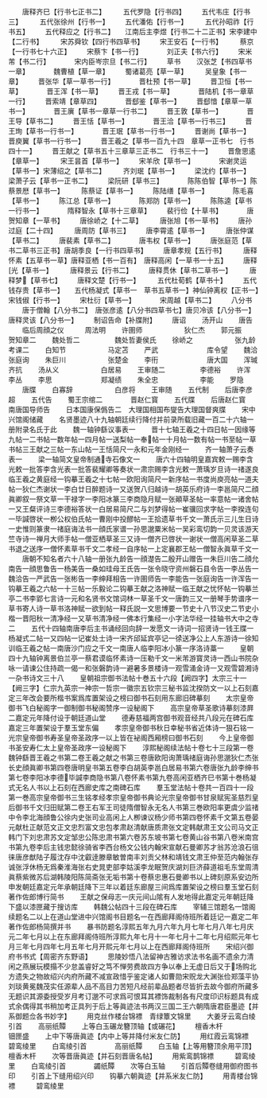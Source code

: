 <!-- { "loadSidebar": true } -->
　　唐释齐巳【行书七正书二】　　　五代罗隐【行书四】
　　五代韦庄【行书三】　　　五代张徐州【行书一】
　　五代潘佑【行书一】　　　五代孙昭祚【行书五】
　　五代释应之【行书二】　　江南后主李煜【行书二十二正书】宋李建中【二行书】　　　宋苏舜钦【四行书四草书】
　　宋王安石【一行书】　　　蔡京【一行书七十六正】
　　宋蔡卞【书一行】　　　　刘正夫【书六行】
　　宋米芾【书二行】　　　　宋内臣岑宗旦【书二行】
　　草书
　　汉张芝【书四草书一章】　　　　魏曹植【草一章】
　　蜀诸葛亮【草一草】　　　吴皇象【书一章】
　　晋张华【草一草书一行】　　　　晋杜预【书一草】
　　晋卫恒【书一草】　　　　晋王浑【书一草】
　　晋王戎【书一草】　　　　晋陆机【书一章草一行】
　　晋索靖【章草四】　　　　晋郄鉴【草书一】
　　晋郄愔【章草一草书一】　　　　晋王廙【草书一章草一行书二】
　　晋王敦【草书一】　　　　晋王导【草书二】
　　晋王恬【草书一】　　　　晋王洽【草书一行书三】
　　晋王珣【草书一行书一】　　　　晋王珉【草书一行书一】
　　晋谢尚【草书一】　　　　晋庾翼【草书一行书一】
　　晋王羲之【草书一百九十四　章草一正书七　行书四十一】
　　晋王献之【草书五十三章草三正书二　行书三十一】
　　晋詹思逺【章草一】　　　宋王昙首【草书一】
　　宋羊欣【草书一】　　　　宋谢灵运【草书一】宋薄绍之【草书二】　　　齐刘珉【草书一】
　　梁沈约【草书一】　　　　梁萧子云【草书一正书二】
　　梁阮研【草书三】　　　　陈陈伯智【草书一】陈蔡景厯【草书一】　　　陈蔡证【草书一】
　　陈陆缮【草书一】　　　　陈毛喜【草书一】
　　陈江总【草书一】　　　　陈郑防【草书一】
　　陈陈逵【草书一行书一】　　　　隋释智永【草书十三章草】
　　裴行俭【十草书】　　　　唐贺知章【一草书】
　　唐徐峤之【十二草】　　　唐张旭【书一草书】
　　唐孙过庭【二十四】　　　唐周防【草书三】
　　唐李霄逺【草书一】　　　唐张仲谋【草书二】
　　唐裴素【草书二】　　　　唐韦权【草书一】
　　唐张庭范【草书二草书三正书】唐胡季良【一行书四草书】
　　唐章孝规【五行书】　　　唐释怀素【五草书一草】唐释亚栖【书一百有】　唐释高闲【一草书一十五】
　　唐释光【草书一】　　　唐释景云【行书二】
　　唐释贯休【草书二草书一】　　　唐释梦【草书七】
　　唐释文楚【行书一】　　　五代杜荀鹤【草书十】
　　五代钱存贵【草书一】　　五代杨凝式【草书一　草书五草书一】神仙钟离权【正书一】　　宋钱俶【行书一】
　　宋杜衍【草书一】　　　　宋周越【草书二】
　　八分书
　　唐于僧翰【八分书二】　唐张彦逺【八分书四草书七】唐贝冷该【八分书一】　唐释灵该【八分书一】
　　制诏告命【补牒附】
　　唐诏
　　汤开山
　　唐告
　　临后周顔之仪　　　周法明
　　许圉师　　　　　　狄仁杰
　　郭元振　　　　　　贺知章二
　　魏处哲二　　　　　魏处哲妻侯氏
　　徐峤之　　　　　　张九龄考课二
　　白知节　　　　　　马定苫
　　严武　　　　　　　库令望
　　魏洽　　　　　　　张庭询
　　朱巨川　　　　　　张楚金
　　李衎　　　　　　　唐大国
　　浑瑊　　　　　　　齐抗
　　汤从义　　　　　　白居易
　　王审随二　　　　　李德裕
　　许浑　　　　　　　李丛
　　李思　　　　　　　郑凝绩
　　朱全忠　　　　　　李能
　　罗隐
　　唐牒
　　白寡辞　　　　　　白彦将
　　王审随
　　五代制
　　后唐李彦超
　　五代告
　　蜀王宗绾二　　　　晋赵仁寳
　　五代牒
　　后唐赵仁寳　　　　南唐国导师告
　　日本国康保僞告二　大理国相国布燮告大理国督爽牒
　　宋中兴馆阁储藏
　　名贤墨迹八十九轴朝廷续行降付并前录所载旧藏一百二十六轴一册附录名氏于此
　　魏一轴钟繇议事表一
　　晋十七轴王羲之十四日帖一因缘等九帖一二书帖一数年帖一四月帖一送梨帖一奉帖一十月帖一数有帖一书至帖一草书帖三王献之三帖一东山帖一王恬简尺一永和元年金刚经一
　　齐一轴萧子云奏表一
　　梁一轴简文皇帝制通寺石像文一
　　唐六十四轴明皇嘉宾敕一赐李含光敕一批答李含光表一批答裴耀卿等奏状一肃宗赐李含光敕一萧瑀岁旦诗一禇遂良临王羲之黄庭经一钩摹王羲之十七帖一欧阳询简尺一新序帖一书度尚庾亮帖一道夫帖一狄仁杰谢状一李白廿日醉题诗一又送贺八归越诗一胡英乐府诗一李邕简尺二顔眞卿叙一祭文草一干禄字一李阳冰篆三李商隐月赋一张顚草圣帖一率意帖一诸舍帖一又王粲评诗三李德裕答状一白居易简尺二与刘梦得帖一崔骥回求字帖一李揆连句一毕諴啓状一栁公权伯氏帖一曹刚中投醪帖一王拾遗草书千文一萧氏示三儿生日诗一史惟则篆隶一禇庭诲法书一顔氏家谱一孙思邈粟米帖一吴彩鸾切韵一贝灵该游天竺寺诗一禅月大师手帖一僧亚栖草圣三又诗一僧齐已啓状一谢状一僧高闲草圣二草书退之送序一僧怀素草书千文二孝经一自序帖一上定襄郡王帖一僧智永眞草千文一
　　唐朝不知名者六十八轴一册张九龄告一顔濋告二殷开山赠告一朱巨川告二顔允南告一顔思鲁告一杨美告一桑如珪母王氏告一张令晓守资州磐石县令告一李丛告一魏洽告一严武告一张彬告一李绅拜相告一许圉师告一李能告一张庭询告一许浑告一钩摹王羲之六帖一十三帖一乐毅论二钩摹王献之洛神赋一临王献之忧怀帖一钩摹兰亭二书李郢七言诗一元和名贤书文馆词林一草圣千文一唐韵三又一册琴手势谱序一草书寄人诗一草书洛神赋一欲到帖一释氏説一文思博要一节史十八节汉史二节史小楷一晋阳秋一清净经一又草书清净经一佛本行集经一小字法华经一挂轴书大中之寺二
　　五代十四轴南唐李后主书诵经回向辞一发愿文一诗词一招贤诗一钱王牒一杨凝式二帖一又四帖一记崔处士诗一宋齐邱延宾亭记一徐送净公上人东游诗一徐知训临王羲之帖一南唐沙门应之千文一南唐人临李阳冰小篆一序洛诗藁一
　　皇朝四十九轴钟离景伯兰亭一蔡君谟临怀素诗一压勒千文一米芾游寳灵诗一西山书院杂咏一请谏公住持疏一偈一和张磐韵诗一避暑多景楼诗一观雪涌金诗一又观雪碧湘诗一杂书诗文三十八
　　皇朝祖宗御书法帖十巻五十六段【阙四字】太宗三十一【阙三字】仁宗九英宗一神宗一哲宗一徽宗五钦宗三秘书监沈揆防文一以上石刻嘉定三年改会要所楷书案爲库置架设之榜曰御书石刻用东廊旧碑摹刻
　　太宗皇帝御书飞白秘阁字一御制御书秘阁赞序一设秘阁下
　　高宗皇帝草圣歌诗摹刻漆屛二嘉定元年降付设于朝廷道山堂
　　德寿慈福两宫御书观音经共八段元在碑石库嘉定三年置架设于羣玉堂东偏
　　孝宗皇帝御书秋日幸秘书省近体诗一狠石铭一光宗皇帝御书寿圣皇帝圣政序一以上皆在袐阁西厢榜曰御书石刻
　　今上皇帝御书圣安寿仁太上皇帝圣政序一设秘阁下
　　淳熙秘阁续法帖十卷七十三段第一卷魏钟繇晋王羲之书第二卷王羲之献之书第三卷唐欧阳询萧瑀禇庭诲孙思邈狄仁杰张长史顔眞卿书第四卷唐明皇书第五卷李白胡英李邕白居易书第六卷唐张九龄李绅书第七卷李阳冰李德毕諴李商隐书第八卷怀素书第九卷高闲亚栖齐巳书第十巻杨凝式无名人书以上石刻在西廊史库之南碑石库
　　羣玉堂法帖十卷共一百四十一段第一巻高宗皇帝御书三生铭孝经孝宗皇帝御书典论光宗皇帝御书甘泉赋宪圣慈烈皇后御书千文归田赋第二卷王右军王司徒隋僧智永无名人书第三巻欧阳率更虞少监禇中令李北海顔鲁公徐内史张司业高闲上人栁谏议杨少师书第四卷怀素千文第五卷晏元献杜正献范文正文忠烈富文忠包孝肃赵清献唐质肃张文定韩献肃王文公司马文正韩门下刘忠肃苏文定邹忠公陈忠肃书第六卷苏东坡书第七卷黄山谷书第八卷米南宫书第九卷李后主钱忠懿徐骑省李西台杨文公钱内翰宋宣献石曼卿苏才翁苏沧浪石徂徕唐彦猷陆子履沈存中沈叡逹滕章敏曽南丰刘贡父林和靖钱文肃王仲至范内翰张存诚张浮休杨无爲秦淮海张右史晁吏部李姑溪李龙眠贺庆湖刘巨济薛道祖毛东堂周清眞蔡紫微苏后湖韩陵阳陈简斋张无垢书第十卷蔡忠惠石曼卿书以上碑刻原系安边所申发朝廷嘉定元年承朝廷降下三年以着廷东廊屋三间爲库置架设之榜曰羣玉堂石刻著作佐郎博行简书
　　王献之保母志一庆元间山隂有人发地得此嘉定元年朝廷降下盛以漆匣藏于搜访库
　　韩魏公帖四十三段在碑石库
　　宰辅三馆题名一馆阁续题名二以上在道山堂进中兴馆阁书目题名一在西廊拜阁侍班所着廷记一嘉定二年著作佐郎杨简撰并书
　　暴书防题名淳熙五年九月六年九月七年七月八年七月庆元二年七月以上在东廊拜阁侍班所淳熙九年七月十一年七月十二年七月绍熙元年七月三年七月四年七月五年七月开熙元年七月以上在西廊拜阁侍班所
　　宋绍兴御府书书式【周密齐东野语】
　　思陵妙悟八法留神古雅访求法书名画不遗余力清闲之燕展玩模搨不少怠盖睿好之笃不惮劳费故四方争以奉上无虚日后又于场购北方遗失之物故绍兴内府所藏不减宣政惜乎鉴定诸人如曹勋宋贶龙大渊张俭郑藻平协刘琰黄冕魏茂实任源辈人品不高目力苦短凡经前辈品题者尽皆折去故今御府所藏多无题识其源委授受岁月考订邈不可求爲可恨耳其褾饰裁制各有尺度印识标题具有成式余偶得其书稍加考正具列于后上等眞迹法书两汉三国二王六朝隋唐君臣墨迹【并系御题佥各书妙字】
　　用克丝作楼台锦褾　青绿簟文锦里
　　大姜牙云鸾白绫引首
　　高丽纸贉
　　上等白玉碾龙簪顶轴【或碾花】
　　檀香木杆　　　　　钿匣盛
　　上中下等唐眞迹【内中上等并降付米友仁防】
　　用红霞云鸾锦褾　　碧鸾绫里
　　白鸾绫引首　　　　高丽纸贉
　　白玉轴【上等用簪顶余用平顶】　檀香木杆
　　次等晋唐眞迹【并石刻晋唐名帖】
　　用紫鸾鹊锦褾　　　碧鸾绫里
　　白鸾绫引首　　　　蠲纸贉
　　次等白玉轴
　　引首后贉卷缝用御府图书印
　　引首上下缝用绍兴印
　　钩摹六朝眞迹【并系米友仁防】
　　用青楼台锦褾　　　碧鸾绫里
